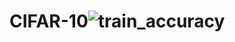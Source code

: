 # CIFAR-10![train_accuracy](https://github.com/senolbaris/CIFAR-10/assets/85947671/3bd10269-13b5-40c7-a13d-a01d2f903d46)
